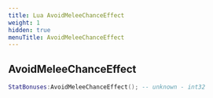 ```yaml
---
title: Lua AvoidMeleeChanceEffect
weight: 1
hidden: true
menuTitle: AvoidMeleeChanceEffect
---
```

## AvoidMeleeChanceEffect
```lua
StatBonuses:AvoidMeleeChanceEffect(); -- unknown - int32
```